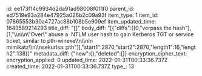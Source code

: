 id: ee173f14c9934d2da91ad98008f011f0
parent_id: ed7519e93a284e47925a026b2c09a93f
item_type: 1
item_id: 07865553b30a4727ac88b108b5e909ef
item_updated_time: 1643589214293
title_diff: "[]"
body_diff: "[{\"diffs\":[[0,\"verpass the hash\"],[1,\"\\\n\\\n\\\"Over\\\" abuse a  NTLM user hash to gain Kerberos TGT or service ticket, similar to pth-winexe\\\n\\\nIn mimikatz\\\n\\\nsekurlsa::pth\"]],\"start1\":2870,\"start2\":2870,\"length1\":16,\"length2\":138}]"
metadata_diff: {"new":{},"deleted":[]}
encryption_cipher_text: 
encryption_applied: 0
updated_time: 2022-01-31T00:33:36.737Z
created_time: 2022-01-31T00:33:36.737Z
type_: 13
